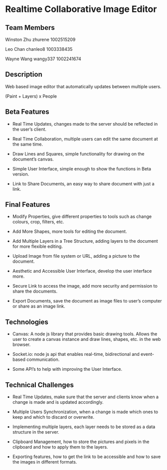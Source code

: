 # Realtime Collaborative Image Editor

## Team Members

Winston Zhu zhurene 1002515209

Leo Chan chanleo8 1003338435

Wayne Wang wangy337 1002241674

## Description

Web based image editor that automatically updates between multiple users. 

(Paint + Layers) x People

## Beta Features

- Real Time Updates, changes made to the server should be reflected in the user’s client.

- Real Time Collaboration, multiple users can edit the same document at the same time.

- Draw Lines and Squares, simple functionality for drawing on the document’s canvas.

- Simple User Interface, simple enough to show the functions in Beta version.

- Link to Share Documents, an easy way to share document with just a link.

## Final Features

- Modify Properties, give different properties to tools such as change colours, crop, filters, etc.

- Add More Shapes, more tools for editing the document.

- Add Multiple Layers in a Tree Structure, adding layers to the document for more flexible editing.

- Upload Image from file system or URL, adding a picture to the document.

- Aesthetic and Accessible User Interface, develop the user interface more.

- Secure Link to access the image, add more security and permission to share the documents.

- Export Documents, save the document as image files to user’s computer or share as an image link.

## Technologies

- Canvas: A node js library that provides basic drawing tools. Allows the user to create a canvas instance and draw lines, shapes, etc. in the web browser.

- Socket.io: node js api that enables real-time, bidirectional and event-based communication.

- Some API’s to help with improving the User Interface.

## Technical Challenges

- Real Time Updates, make sure that the server and clients know when a change is made and is updated accordingly.

- Multiple Users Synchronization, when a change is made which ones to keep and which to discard or overwrite.

- Implementing multiple layers, each layer needs to be stored as a data structure in the server.

- Clipboard Management, how to store the pictures and pixels in the clipboard and how to apply them to the layers.

- Exporting features, how to get the link to be accessible and how to save the images in different formats.
